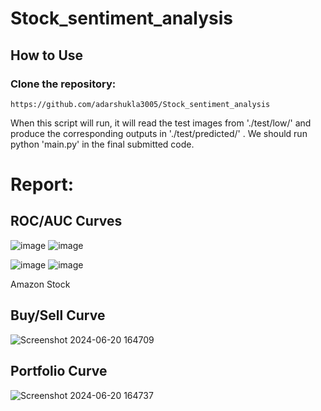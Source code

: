 # Stock_sentiment_analysis

## How to Use 
### Clone the repository:
```
https://github.com/adarshukla3005/Stock_sentiment_analysis
```

When this script will run, it will read the test images from './test/low/' and produce the corresponding outputs in './test/predicted/' . We should run python 'main.py' in the final submitted code.

# Report:

## ROC/AUC Curves

![image](https://github.com/user-attachments/assets/843794aa-0150-45b7-866f-3ac5ab482f26)       ![image](https://github.com/user-attachments/assets/d3071abd-20ba-43ef-9f58-3d8fe84298bc)


![image](https://github.com/user-attachments/assets/9124b610-c10f-48d2-9a36-5c1d5890a9d3)       ![image](https://github.com/user-attachments/assets/4940d71e-d8fc-4146-986d-bd4fc800ee40)


Amazon Stock 
## Buy/Sell Curve

![Screenshot 2024-06-20 164709](https://github.com/user-attachments/assets/8d7528ba-cb16-49e2-8463-4b6153f23c8a)

## Portfolio Curve

![Screenshot 2024-06-20 164737](https://github.com/user-attachments/assets/9527c54d-dfbe-444f-a70b-76e659ffdd16)

